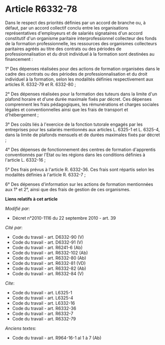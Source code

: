 # Article R6332-78

Dans le respect des priorités définies par un accord de branche ou, à défaut, par un accord collectif conclu entre les
organisations représentatives d'employeurs et de salariés signataires d'un accord constitutif d'un organisme paritaire
interprofessionnel collecteur des fonds de la formation professionnelle, les ressources des organismes collecteurs paritaires
agréés au titre des contrats ou des périodes de professionnalisation et du droit individuel à la formation sont destinées au
financement : 

1° Des dépenses réalisées pour des actions de formation organisées dans le cadre des contrats ou des périodes de
professionnalisation et du droit individuel à la formation, selon les modalités définies respectivement aux articles R.
6332-79 et R. 6332-80 ; 

2° Des dépenses réalisées pour la formation des tuteurs dans la limite d'un plafond horaire et d'une durée maximale fixés par
décret. Ces dépenses comprennent les frais pédagogiques, les rémunérations et charges sociales légales et conventionnelles
ainsi que les frais de transport et d'hébergement ; 

3° Des coûts liés à l'exercice de la fonction tutorale engagés par les entreprises pour les salariés mentionnés aux articles
L. 6325-1 et L. 6325-4, dans la limite de plafonds mensuels et de durées maximales fixés par décret ; 

4° Des dépenses de fonctionnement des centres de formation d'apprentis conventionnés par l'Etat ou les régions dans les
conditions définies à l'article L. 6332-16 ; 

5° Des frais prévus à l'article R. 6332-36. Ces frais sont répartis selon les modalités définies à l'article R. 6332-7 ; 

6° Des dépenses d'information sur les actions de formation mentionnées aux 1° et 2°, ainsi que des frais de gestion de ces
organismes.

**Liens relatifs à cet article**

_Modifié par_:

  - Décret n°2010-1116 du 22 septembre 2010 - art. 39

_Cité par_:

  - Code du travail - art. D6332-90 (V)
  - Code du travail - art. D6332-91 (V)
  - Code du travail - art. R6241-6 (Ab)
  - Code du travail - art. R6332-102 (Ab)
  - Code du travail - art. R6332-80 (Ab)
  - Code du travail - art. R6332-81 (VD)
  - Code du travail - art. R6332-82 (Ab)
  - Code du travail - art. R6332-84 (V)

_Cite_:

  - Code du travail - art. L6325-1
  - Code du travail - art. L6325-4
  - Code du travail - art. L6332-16
  - Code du travail - art. R6332-36
  - Code du travail - art. R6332-7
  - Code du travail - art. R6332-79

_Anciens textes_:

  - Code du travail - art. R964-16-1 al 1 à 7 (Ab)
